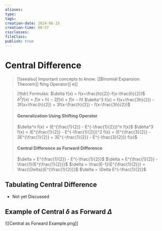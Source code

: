 ```yaml
---
aliases: 
type: 
tags: 
creation-date: 2024-06-25
creation-time: 00:57
cssclasses: 
fileClass: 
publish: true
---
```

# Central Difference
> [!seealso] Important concepts to know:
> [[Binomial Expansion Theorem]]
> [](Binomial%20Expansion%20Theorem.md)fting Operator]]
> [](Numerical%20Methods.md#^shift)e]]

> [!tldr] Formulas:
> $\delta f(x) = f(x+\frac{h}{2})-f(x-\frac{h}{2})$
> $\delta^2 f(x) = f(x+h) - 2f(x) + f(x-h)$
> $\delta^3 f(x) = f(x+\frac{3h}{2}) - 3f(x+\frac{h}{2}) + 3f(x-\frac{h}{2}) - f(x-\frac{3h}{2})$
> #### Generalization Using Shifting Operator
> $\delta^n f(x) = (E^{\frac{1}{2}} - E^{-\frac{1}{2}})^n f(x)$
> $\delta^3 f(x) = (E^{\frac{1}{2}} - E^{-\frac{1}{2}})^2 f(x) = (E^{\frac{3}{2}} - 3E^{\frac{1}{2}} + 3E^{-\frac{1}{2}} - E^{-\frac{3}{2}}) f(x)$
> #### Central Difference as Forward Difference
> $\delta = E^{\frac{1}{2}} - E^{-\frac{1}{2}}$
> $\delta = E^{\frac{1}{2}} - \frac{1}{E^{\frac{1}{2}}}$
> $\delta = \frac{E-1}{E^{\frac{1}{2}}} = \frac{\Delta}{E^{\frac{1}{2}}}$
> $\delta = \Delta E^{-\frac{1}{2}}$


## Tabulating Central Difference
- Not yet Discussed

## Example of Central $\delta$ as Forward $\Delta$
![[Central as Forward Example.png]]